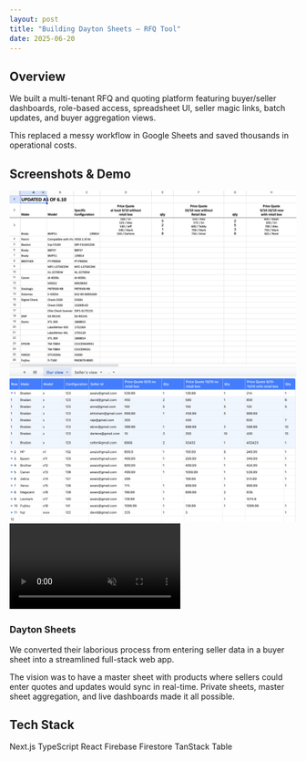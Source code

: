 ```yaml
---
layout: post
title: "Building Dayton Sheets — RFQ Tool"
date: 2025-06-20
---
```


<h2 class="text-2xl font-bold mt-8 mb-4 border-b-2 border-indigo-200 pb-2"> Overview </h2>

We built a multi-tenant RFQ and quoting platform featuring buyer/seller dashboards, role-based access, spreadsheet UI, seller magic links, batch updates, and buyer aggregation views.  

This replaced a messy workflow in Google Sheets and saved thousands in operational costs.

<h2 class="text-2xl font-bold mt-8 mb-4 border-b-2 border-indigo-200 pb-2"> Screenshots & Demo </h2>

<div class="grid grid-cols-1 md:grid-cols-2 gap-6 mb-8">
  <img class="rounded-lg shadow-lg" src="/assets/images/dayton/spreadsheet.png" alt="Original Spreadsheet">
  <img class="rounded-lg shadow-lg" src="/assets/images/dayton/webapp.png" alt="Dayton Webapp">
</div>

<div class="flex flex-col md:flex-row gap-6 mb-8">
  <video class="rounded-lg shadow-lg flex-1" controls autoplay muted loop>
  <source src="/assets/images/dayton/demo.mp4" type="video/mp4">
  Your browser does not support the video tag.
    </video>
  <div class="flex-1 flex flex-col justify-center">
    <h3 class="text-l font-semibold mb-2">Dayton Sheets</h3>
    <p class="mb-2">
      We converted their laborious process from entering seller data in a buyer sheet into a streamlined full-stack web app.
    </p>
    <p>
      The vision was to have a master sheet with products where sellers could enter quotes and updates would sync in real-time. Private sheets, master sheet aggregation, and live dashboards made it all possible.
    </p>
  </div>
</div>

<h2 class="text-2xl font-bold mt-8 mb-4 border-b-2 border-indigo-200 pb-2"> Tech Stack </h2>

<div class="flex flex-wrap gap-2">
  <span class="bg-indigo-100 text-indigo-800 px-3 py-1 rounded-full text-sm">Next.js</span>
  <span class="bg-indigo-100 text-indigo-800 px-3 py-1 rounded-full text-sm">TypeScript</span>
  <span class="bg-indigo-100 text-indigo-800 px-3 py-1 rounded-full text-sm">React</span>
  <span class="bg-indigo-100 text-indigo-800 px-3 py-1 rounded-full text-sm">Firebase</span>
  <span class="bg-indigo-100 text-indigo-800 px-3 py-1 rounded-full text-sm">Firestore</span>
  <span class="bg-indigo-100 text-indigo-800 px-3 py-1 rounded-full text-sm">TanStack Table</span>
</div>


